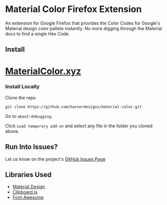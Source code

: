 # Material Color Firefox Extension

An extension for Google Firefox that provides the Color Codes for Google's Material design color pallete instantly. No more digging through the Material docs to find a single Hex Code.

## Install 

# [MaterialColor.xyz](https://materialcolor.xyz)

### Install Locally

Clone the repo

```
git clone https://github.com/harnerdesigns/material-color.git
```

Go to ```about:debugging```.

Click ```Load temporary add-on``` and select any file in the folder you cloned above.



## Run Into Issues?

Let us know on the project's [GitHub Issues Page](https://github.com/harnerdesigns/material-color/issues)

## Libraries Used

*   [Material Design](https://material.io/guidelines/style/color.html)
*   [Clipboard.js](https://clipboardjs.com/)
*   [Font-Awesome](http://fontawesome.io/)